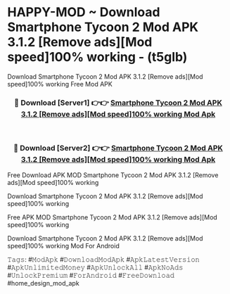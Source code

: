 # HAPPY-MOD ~ Download Smartphone Tycoon 2 Mod APK 3.1.2 [Remove ads][Mod speed]100% working - (t5glb)
Download Smartphone Tycoon 2 Mod APK 3.1.2 [Remove ads][Mod speed]100% working Free Mod APK

<div align="center">
<h3>🔴 Download [Server1] 👉👉 <a href="https://apk-comot.site?title=Smartphone_Tycoon_2_Mod_APK_3.1.2_[Remove_ads][Mod_speed]100%_working">Smartphone Tycoon 2 Mod APK 3.1.2 [Remove ads][Mod speed]100% working Mod Apk</a></h3><br>

<h3>🔴 Download [Server2] 👉👉 <a href="https://apk-comot.site?title=Smartphone_Tycoon_2_Mod_APK_3.1.2_[Remove_ads][Mod_speed]100%_working">Smartphone Tycoon 2 Mod APK 3.1.2 [Remove ads][Mod speed]100% working Mod Apk</a></h3>
</div>


Free Download APK MOD Smartphone Tycoon 2 Mod APK 3.1.2 [Remove ads][Mod speed]100% working

Download Smartphone Tycoon 2 Mod APK 3.1.2 [Remove ads][Mod speed]100% working 

Free APK MOD Smartphone Tycoon 2 Mod APK 3.1.2 [Remove ads][Mod speed]100% working 

Download Smartphone Tycoon 2 Mod APK 3.1.2 [Remove ads][Mod speed]100% working Mod For Android

𝚃𝚊𝚐𝚜: #𝙼𝚘𝚍𝙰𝚙𝚔 #𝙳𝚘𝚠𝚗𝚕𝚘𝚊𝚍𝙼𝚘𝚍𝙰𝚙𝚔 #𝙰𝚙𝚔𝙻𝚊𝚝𝚎𝚜𝚝𝚅𝚎𝚛𝚜𝚒𝚘𝚗 #𝙰𝚙𝚔𝚄𝚗𝚕𝚒𝚖𝚒𝚝𝚎𝚍𝙼𝚘𝚗𝚎𝚢 #𝙰𝚙𝚔𝚄𝚗𝚕𝚘𝚌𝚔𝙰𝚕𝚕 #𝙰𝚙𝚔𝙽𝚘𝙰𝚍𝚜 #𝚄𝚗𝚕𝚘𝚌𝚔𝙿𝚛𝚎𝚖𝚒𝚞𝚖 #𝙵𝚘𝚛𝙰𝚗𝚍𝚛𝚘𝚒𝚍 #𝙵𝚛𝚎𝚎𝙳𝚘𝚠𝚗𝚕𝚘𝚊𝚍 #home_design_mod_apk